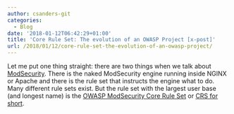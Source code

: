 ```yaml
---
author: csanders-git
categories:
  - Blog
date: '2018-01-12T06:42:29+01:00'
title: 'Core Rule Set: The evolution of an OWASP Project [x-post]'
url: /2018/01/12/core-rule-set-the-evolution-of-an-owasp-project/
---
```



Let me put one thing straight: there are two things when we talk about [ModSecurity](https://www.modsecurity.org/). There is the naked ModSecurity engine running inside NGINX or Apache and there is the rule set that instructs the engine what to do. Many different rule sets exist. But the rule set with the largest user base (and longest name) is the [OWASP ModSecurity Core Rule Set](https://www.owasp.org/index.php/Category:OWASP_ModSecurity_Core_Rule_Set_Project) or [CRS for short](https://coreruleset.org/).
